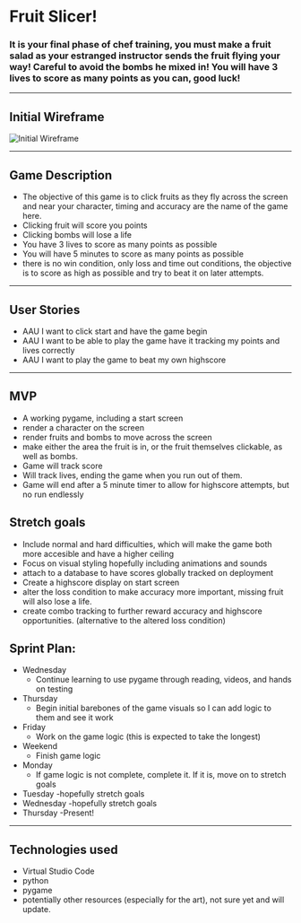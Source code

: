 # Fruit Slicer!
### It is your final phase of chef training, you must make a fruit salad as your estranged instructor sends the fruit flying your way! Careful to avoid the bombs he mixed in! You will have 3 lives to score as many points as you can, good luck!
---
## Initial Wireframe
![Initial Wireframe](https://imgur.com/1SPFvSo.png)

---
## Game Description
- The objective of this game is to click fruits as they fly across the screen and near your character, timing and accuracy are the name of the game here.
- Clicking fruit will score you points
- Clicking bombs will lose a life 
- You have 3 lives to score as many points as possible
- You will have 5 minutes to score as many points as possible
- there is no win condition, only loss and time out conditions, the objective is to score as high as possible and try to beat it on later attempts.
---
## User Stories
- AAU I want to click start and have the game begin
- AAU I want to be able to play the game have it tracking my points and lives correctly
- AAU I want to play the game to beat my own highscore
---
## MVP
- A working pygame, including a start screen
- render a character on the screen 
- render fruits and bombs to move across the screen
- make either the area the fruit is in, or the fruit themselves clickable, as well as bombs. 
- Game will track score
- Will track lives, ending the game when you run out of them.
- Game will end after a 5 minute timer to allow for highscore attempts, but no run endlessly


## Stretch goals
- Include normal and hard difficulties, which will make the game both more accesible and have a higher ceiling 
- Focus on visual styling hopefully including animations and sounds
- attach to a database to have scores globally tracked on deployment
- Create a highscore display on start screen
- alter the loss condition to make accuracy more important, missing fruit will also lose a life.
- create combo tracking to further reward accuracy and highscore opportunities. (alternative to the altered loss condition)

## Sprint Plan:
- Wednesday
    - Continue learning to use pygame through reading, videos, and hands on testing
- Thursday
    - Begin initial barebones of the game visuals so I can add logic to them and see it work
- Friday
    - Work on the game logic (this is expected to take the longest)
- Weekend
    - Finish game logic
- Monday
    - If game logic is not complete, complete it. If it is, move on to stretch goals
- Tuesday
    -hopefully stretch goals
- Wednesday
    -hopefully stretch goals
- Thursday
    -Present!
---
## Technologies used
- Virtual Studio Code
- python
- pygame
- potentially other resources (especially for the art), not sure yet and will update.


